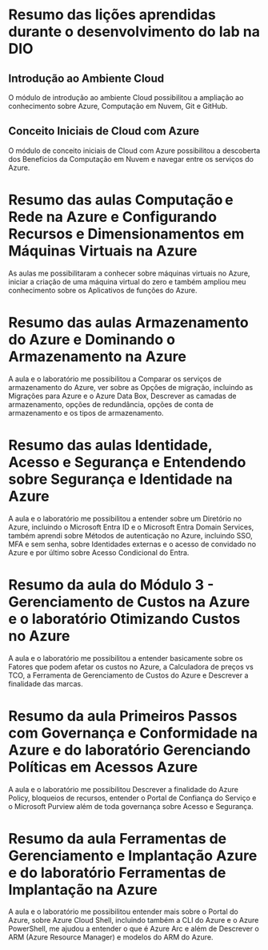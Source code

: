 # Resumo das lições aprendidas durante o desenvolvimento do lab na DIO

## Introdução ao Ambiente Cloud
O módulo de introdução ao ambiente Cloud possibilitou a ampliação ao conhecimento sobre Azure, Computação em Nuvem, Git e GitHub.

## Conceito Iniciais de Cloud com Azure
O módulo de conceito iniciais de Cloud com Azure possibilitou a descoberta dos Benefícios da Computação em Nuvem e navegar entre os serviços do Azure.

# Resumo das aulas Computação e Rede na Azure e Configurando Recursos e Dimensionamentos em Máquinas Virtuais na Azure
As aulas me possibilitaram a conhecer sobre máquinas virtuais no Azure, iniciar a criação de uma máquina virtual do zero e também ampliou meu conhecimento sobre os Aplicativos de funções do Azure.

# Resumo das aulas Armazenamento do Azure e Dominando o Armazenamento na Azure
A aula e o laboratório me possibilitou a Comparar os serviços de armazenamento do Azure, ver sobre as Opções de migração, incluindo as Migrações para Azure e o Azure Data Box, Descrever as camadas de armazenamento, opções de redundância, opções de conta de armazenamento e os tipos de armazenamento.

# Resumo das aulas Identidade, Acesso e Segurança e Entendendo sobre Segurança e Identidade na Azure
A aula e o laboratório me possibilitou a entender sobre um Diretório no Azure, incluindo o Microsoft Entra ID e o Microsoft Entra Domain Services, também aprendi sobre Métodos de autenticação no Azure, incluindo SSO, MFA e sem senha, sobre Identidades externas e o acesso de convidado no Azure e por último sobre Acesso Condicional do Entra.

# Resumo da aula do Módulo 3 - Gerenciamento de Custos na Azure e o laboratório Otimizando Custos no Azure
A aula e o laboratório me possibilitou a entender basicamente sobre os Fatores que podem afetar os custos no Azure, a Calculadora de preços vs TCO, a Ferramenta de Gerenciamento de Custos do Azure e Descrever a finalidade das marcas.

# Resumo da aula Primeiros Passos com Governança e Conformidade na Azure e do laboratório Gerenciando Políticas em Acessos Azure
A aula e o laboratório me possibilitou Descrever a finalidade do Azure Policy, bloqueios de recursos, entender o Portal de Confiança do Serviço e o Microsoft Purview além de toda governança sobre Acesso e Segurança.

# Resumo da aula Ferramentas de Gerenciamento e Implantação Azure e do laboratório Ferramentas de Implantação na Azure
A aula e o laboratório me possibilitou entender mais sobre o Portal do Azure, sobre Azure Cloud Shell, incluindo também a CLI do Azure e o Azure PowerShell, me ajudou a entender o que é Azure Arc e além de Descrever o ARM (Azure Resource Manager) e modelos do ARM do Azure.
